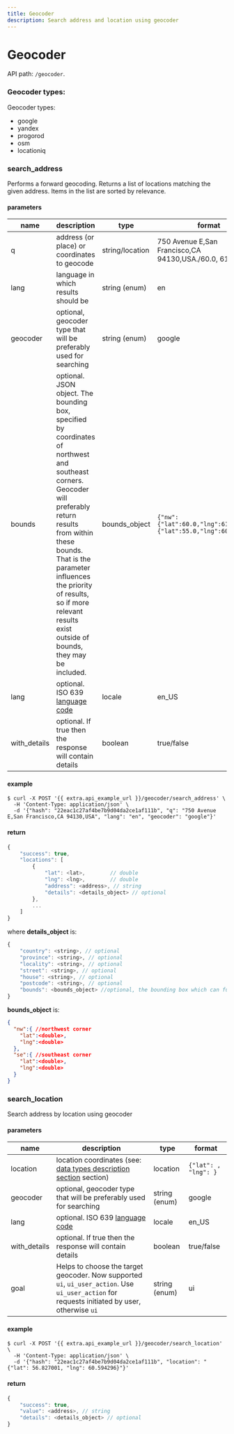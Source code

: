 ```yaml
---
title: Geocoder
description: Search address and location using geocoder
---
```


# Geocoder

API path: `/geocoder`.

### Geocoder types:

Geocoder types:

*   google
*   yandex
*   progorod
*   osm
*   locationiq

### search_address

Performs a forward geocoding. Returns a list of locations matching the given address. Items in the list are sorted by relevance.

#### parameters

|name|description|type|format|
|--- |--- |--- |--- |
| q | address (or place) or coordinates to geocode | string/location | 750 Avenue E,San Francisco,CA 94130,USA./60.0, 61.0 |
| lang | language in which results should be | string (enum) | en |
| geocoder | optional, geocoder type that will be preferably used for searching | string (enum) | google |
| bounds | optional. JSON object. The bounding box, specified by coordinates of northwest and southeast corners. Geocoder will preferably return results from within these bounds. That is the parameter influences the priority of results, so if more relevant results exist outside of bounds, they may be included.| bounds_object | `{"nw":{"lat":60.0,"lng":61.0},"se":{"lat":55.0,"lng":60.0}}` |
| lang | optional. ISO 639 [language code](../../getting-started.md#data-types) | locale | en_US |
| with_details | optional. If true then the response will contain details | boolean | true/false |

#### example

```abap
$ curl -X POST '{{ extra.api_example_url }}/geocoder/search_address' \
  -H 'Content-Type: application/json' \ 
  -d '{"hash": "22eac1c27af4be7b9d04da2ce1af111b", "q": "750 Avenue E,San Francisco,CA 94130,USA", "lang": "en", "geocoder": "google"}' 
```

#### return

```js
{
    "success": true,
    "locations": [
        {
            "lat": <lat>,        // double
            "lng": <lng>,        // double
            "address": <address>, // string
            "details": <details_object> // optional
        },
        ...
    ]
}
```

where **details_object** is:

```js
{
    "country": <string>, // optional
    "province": <string>, // optional
    "locality": <string>, // optional
    "street": <string>, // optional
    "house": <string>, // optional
    "postcode": <string>, // optional
    "bounds": <bounds_object> //optional, the bounding box which can fully contain the returned result
}
```

**bounds_object** is:

```json
{
  "nw":{ //northwest corner
    "lat":<double>,
    "lng":<double>
  },
  "se":{ //southeast corner
    "lat":<double>,
    "lng":<double>
  }
}
```

### search_location

Search address by location using geocoder

#### parameters

|name|description|type|format|
|--- |--- |--- |--- |
| location | location coordinates (see: [data types description section](../../getting-started.md#data-types) section) | location | `{"lat": , "lng": }` |
| geocoder | optional, geocoder type that will be preferably used for searching | string (enum) | google |
| lang | optional. ISO 639 [language code](../../getting-started.md#data-types) | locale | en_US |
| with_details | optional. If true then the response will contain details | boolean | true/false |
| goal | Helps to choose the target geocoder. Now supported `ui`, `ui_user_action`. Use `ui_user_action` for requests initiated by user, otherwise `ui` | string (enum) | ui | 

#### example

```abap
$ curl -X POST '{{ extra.api_example_url }}/geocoder/search_location' \
  -H 'Content-Type: application/json' \ 
  -d '{"hash": "22eac1c27af4be7b9d04da2ce1af111b", "location": "{"lat": 56.827001, "lng": 60.594296}"}' 
```
#### return

```js
{
    "success": true,
    "value": <address>, // string
    "details": <details_object> // optional
}
```
 
